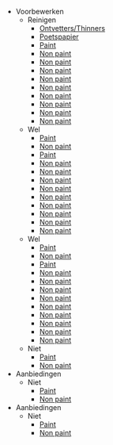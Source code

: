 - Voorbewerken
    - Reinigen
        - [Ontvetters/Thinners](/Paint)
        - [Poetspapier](/Non-paint)
        - [Paint](/Paint)
        - [Non paint](/Non-paint)
        - [Non paint](/Non-paint)
        - [Non paint](/Non-paint)
        - [Non paint](/Non-paint)
        - [Non paint](/Non-paint)
        - [Non paint](/Non-paint)
        - [Non paint](/Non-paint)
        - [Non paint](/Non-paint)
        - [Non paint](/Non-paint)
    - Wel
        - [Paint](/Paint)
        - [Non paint](/Non-paint)
        - [Paint](/Paint)
        - [Non paint](/Non-paint)
        - [Non paint](/Non-paint)
        - [Non paint](/Non-paint)
        - [Non paint](/Non-paint)
        - [Non paint](/Non-paint)
        - [Non paint](/Non-paint)
        - [Non paint](/Non-paint)
        - [Non paint](/Non-paint)
        - [Non paint](/Non-paint)
    - Wel
        - [Paint](/Paint)
        - [Non paint](/Non-paint)
        - [Paint](/Paint)
        - [Non paint](/Non-paint)
        - [Non paint](/Non-paint)
        - [Non paint](/Non-paint)
        - [Non paint](/Non-paint)
        - [Non paint](/Non-paint)
        - [Non paint](/Non-paint)
        - [Non paint](/Non-paint)
        - [Non paint](/Non-paint)
        - [Non paint](/Non-paint)
    - Niet
        - [Paint](/Paint)
        - [Non paint](/Non-paint)
- Aanbiedingen
    - Niet
        - [Paint](/Paint)
        - [Non paint](/Non-paint)
- Aanbiedingen
    - Niet
        - [Paint](/Paint)
        - [Non paint](/Non-paint)
